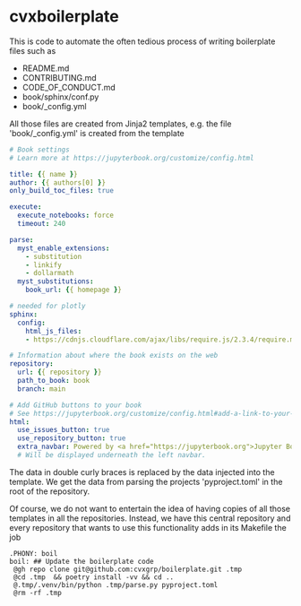 # cvxboilerplate

This is code to automate the often tedious process of writing
boilerplate files such as

* README.md
* CONTRIBUTING.md
* CODE_OF_CONDUCT.md
* book/sphinx/conf.py
* book/_config.yml

All those files are created from Jinja2 templates, e.g.
the file 'book/_config.yml' is created from the template

```yaml
# Book settings
# Learn more at https://jupyterbook.org/customize/config.html

title: {{ name }}
author: {{ authors[0] }}
only_build_toc_files: true

execute:
  execute_notebooks: force
  timeout: 240

parse:
  myst_enable_extensions:
    - substitution
    - linkify
    - dollarmath
  myst_substitutions:
    book_url: {{ homepage }}

# needed for plotly
sphinx:
  config:
    html_js_files:
    - https://cdnjs.cloudflare.com/ajax/libs/require.js/2.3.4/require.min.js

# Information about where the book exists on the web
repository:
  url: {{ repository }}
  path_to_book: book
  branch: main

# Add GitHub buttons to your book
# See https://jupyterbook.org/customize/config.html#add-a-link-to-your-repository
html:
  use_issues_button: true
  use_repository_button: true
  extra_navbar: Powered by <a href="https://jupyterbook.org">Jupyter Book</a>
  # Will be displayed underneath the left navbar.
```

The data in double curly braces is replaced by the data injected into the template.
We get the data from parsing the projects 'pyproject.toml' in the root of the repository.

Of course, we do not want to entertain the idea of having copies of all those
templates in all the repositories. Instead, we have this central repository
and every repository that wants to use this functionality adds in its Makefile
the job

```make
.PHONY: boil
boil: ## Update the boilerplate code
 @gh repo clone git@github.com:cvxgrp/boilerplate.git .tmp
 @cd .tmp  && poetry install -vv && cd ..
 @.tmp/.venv/bin/python .tmp/parse.py pyproject.toml
 @rm -rf .tmp
```
